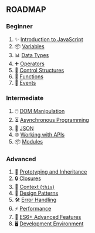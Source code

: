 ## ROADMAP

### Beginner

1. ✨ [Introduction to JavaScript](link)
2. 📦 [Variables](link)
3. 📊 [Data Types](link)
4. ➕ [Operators](link)
5. 🔄 [Control Structures](link)
6. 🔧 [Functions](link)
7. 🎉 [Events](link)


### Intermediate

1. 🖱️ [DOM Manipulation](link)
2. ⏳ [Asynchronous Programming](link)
3. 📜 [JSON](link)
4. 🌐 [Working with APIs](link)
5. 📦 [Modules](link)


### Advanced

1. 🧬 [Prototyping and Inheritance](link)
2. 🔒 [Closures](link)
3. 🎯 [Context (`this`)](link)
4. 🧩 [Design Patterns](link)
5. 🛠️ [Error Handling](link)
6. ⚡ [Performance](link)
7. 🚀 [ES6+ Advanced Features](link)
8. 🖥️ [Development Environment](link)